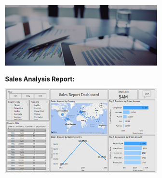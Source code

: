 <img src="Images/Power BI Header.jpg" height="200" width="950">

## Sales Analysis Report:

<img src="Images/Sales Analysis Report.png">
